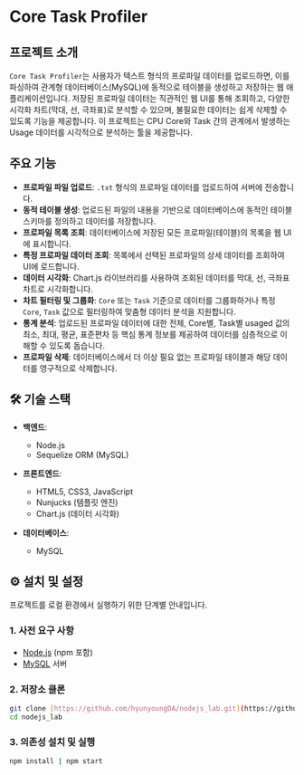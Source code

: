 # Core Task Profiler

## 프로젝트 소개

`Core Task Profiler`는 사용자가 텍스트 형식의 프로파일 데이터를 업로드하면, 이를 파싱하여 관계형 데이터베이스(MySQL)에 동적으로 테이블을 생성하고 저장하는 웹 애플리케이션입니다. 저장된 프로파일 데이터는 직관적인 웹 UI를 통해 조회하고, 다양한 시각화 차트(막대, 선, 극좌표)로 분석할 수 있으며, 불필요한 데이터는 쉽게 삭제할 수 있도록 기능을 제공합니다. 이 프로젝트는 CPU Core와 Task 간의 관계에서 발생하는 Usage 데이터를 시각적으로 분석하는 툴을 제공합니다.

## 주요 기능

* **프로파일 파일 업로드**: `.txt` 형식의 프로파일 데이터를 업로드하여 서버에 전송합니다.
* **동적 테이블 생성**: 업로드된 파일의 내용을 기반으로 데이터베이스에 동적인 테이블 스키마를 정의하고 데이터를 저장합니다.
* **프로파일 목록 조회**: 데이터베이스에 저장된 모든 프로파일(테이블)의 목록을 웹 UI에 표시합니다.
* **특정 프로파일 데이터 조회**: 목록에서 선택된 프로파일의 상세 데이터를 조회하여 UI에 로드합니다.
* **데이터 시각화**: Chart.js 라이브러리를 사용하여 조회된 데이터를 막대, 선, 극좌표 차트로 시각화합니다.
* **차트 필터링 및 그룹화**: `Core` 또는 `Task` 기준으로 데이터를 그룹화하거나 특정 `Core`, `Task` 값으로 필터링하여 맞춤형 데이터 분석을 지원합니다.
* **통계 분석**: 업로드된 프로파일 데이터에 대한 전체, Core별, Task별 usaged 값의 최소, 최대, 평균, 표준편차 등 핵심 통계 정보를 제공하여 데이터를 심층적으로 이해할 수 있도록 돕습니다.
* **프로파일 삭제**: 데이터베이스에서 더 이상 필요 없는 프로파일 테이블과 해당 데이터를 영구적으로 삭제합니다.

## 🛠️ 기술 스택

* **백엔드**:
    * Node.js
    * Sequelize ORM (MySQL)

* **프론트엔드**:
    * HTML5, CSS3, JavaScript
    * Nunjucks (템플릿 엔진)
    * Chart.js (데이터 시각화)

* **데이터베이스**:
    * MySQL

## ⚙️ 설치 및 설정

프로젝트를 로컬 환경에서 실행하기 위한 단계별 안내입니다.

### 1. 사전 요구 사항

* [Node.js](https://nodejs.org/) (npm 포함)
* [MySQL](https://dev.mysql.com/downloads/mysql/) 서버

### 2. 저장소 클론

```bash
git clone [https://github.com/hyunyoungDA/nodejs_lab.git](https://github.com/hyunyoungDA/nodejs_lab.git)
cd nodejs_lab
```

### 3. 의존성 설치 및 실행
```bash
npm install | npm start
```
